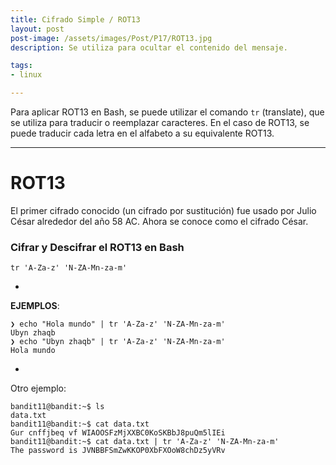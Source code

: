 ```yaml
---
title: Cifrado Simple / ROT13
layout: post
post-image: /assets/images/Post/P17/ROT13.jpg
description: Se utiliza para ocultar el contenido del mensaje.

tags:
- linux

---
```


Para aplicar ROT13 en Bash, se puede utilizar el comando `tr` (translate), que se utiliza para traducir o reemplazar caracteres. En el caso de ROT13, se puede traducir cada letra en el alfabeto a su equivalente ROT13. 

---

# ROT13

El primer cifrado conocido (un cifrado por sustitución) fue usado por Julio César alrededor del año 58 AC.
Ahora se conoce como el cifrado César.

### Cifrar y Descifrar el ROT13 en Bash

```shell
tr 'A-Za-z' 'N-ZA-Mn-za-m'
```
-

**EJEMPLOS**:

```shell
❯ echo "Hola mundo" | tr 'A-Za-z' 'N-ZA-Mn-za-m'
Ubyn zhaqb
❯ echo "Ubyn zhaqb" | tr 'A-Za-z' 'N-ZA-Mn-za-m'
Hola mundo
```
-

Otro ejemplo:

```shell
bandit11@bandit:~$ ls
data.txt
bandit11@bandit:~$ cat data.txt 
Gur cnffjbeq vf WIAOOSFzMjXXBC0KoSKBbJ8puQm5lIEi
bandit11@bandit:~$ cat data.txt | tr 'A-Za-z' 'N-ZA-Mn-za-m' 
The password is JVNBBFSmZwKKOP0XbFXOoW8chDz5yVRv
```

